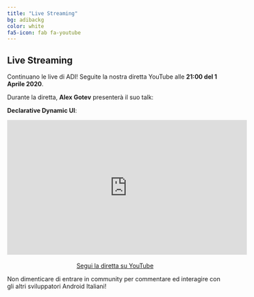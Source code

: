 ```yaml
---
title: "Live Streaming"
bg: adibackg
color: white
fa5-icon: fab fa-youtube
---
```


## Live Streaming

Continuano le live di ADI! Seguite la nostra diretta YouTube alle **21:00 del 1 Aprile 2020**.

Durante la diretta, **Alex Gotev** presenterà il suo talk: 

**Declarative Dynamic UI**:

<p align="center">
    <iframe width="560" height="315" src="https://www.youtube.com/embed/fivfxxW82gk" frameborder="0" allow="accelerometer; autoplay; encrypted-media; gyroscope; picture-in-picture" allowfullscreen></iframe>
    <br/>
    <br/>
    <a class="red waves-effect waves-light btn-large" href="https://youtu.be/fivfxxW82gk">
    <i class="material-icons left fab fa-youtube"></i> Segui la diretta su YouTube
    </a>
</p>

Non dimenticare di entrare in community per commentare ed interagire con gli altri sviluppatori Android Italiani!
